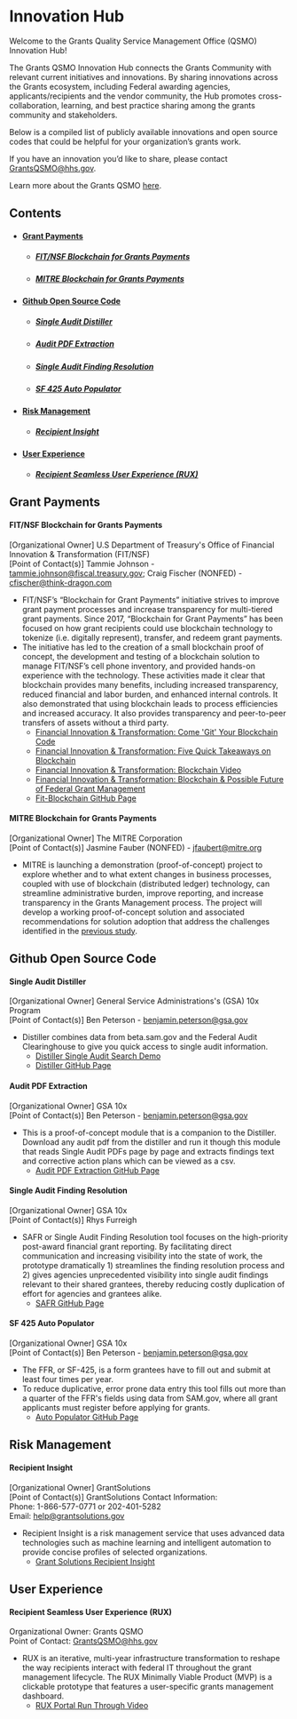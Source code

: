 # Innovation Hub
Welcome to the Grants Quality Service Management Office (QSMO) Innovation Hub!

The Grants QSMO Innovation Hub connects the Grants Community with relevant current initiatives and innovations. By sharing innovations across the Grants ecosystem, including Federal awarding agencies, applicants/recipients and the vendor community, the Hub promotes cross-collaboration, learning, and best practice sharing among the grants community and stakeholders.

Below is a compiled list of publicly available innovations and open source codes that could be helpful for your organization’s grants work.

If you have an innovation you’d like to share, please contact GrantsQSMO@hhs.gov.

Learn more about the Grants QSMO [here](https://www.hhs.gov/about/agencies/asfr/grants-management-quality-services-management-office/index.html).

## Contents
- #### <a href='#grantPayments'>Grant Payments</a>
   - ##### <a href='#fitnsfBlockchain'>FIT/NSF Blockchain for Grants Payments</a>
   - ##### <a href='#mitreBlockchain'>MITRE Blockchain for Grants Payments</a>
- #### <a href='#githubCode'>Github Open Source Code</a>
   - ##### <a href='#singleAuditDis'>Single Audit Distiller</a>
   - ##### <a href='#auditPDFExtract'>Audit PDF Extraction</a>
   - ##### <a href='#singleAuditFindingResolution'>Single Audit Finding Resolution</a>
   - ##### <a href='#sf425AutoPop'>SF 425 Auto Populator</a>
- #### <a href='#riskMngmt'>Risk Management</a>
   - ##### <a href='#recipInsight'>Recipient Insight</a>
- #### <a href='#UX'>User Experience</a>
   - ##### <a href='#recipRUX'>Recipient Seamless User Experience (RUX)</a>
  
## Grant Payments <a id='grantPayments'></a>
#### FIT/NSF Blockchain for Grants Payments <a id='fitnsfBlockchain'></a>
[Organizational Owner] U.S Department of Treasury's Office of Financial Innovation & Transformation (FIT/NSF)<br>
[Point of Contact(s)] Tammie Johnson - tammie.johnson@fiscal.treasury.gov; Craig Fischer (NONFED) - cfischer@think-dragon.com
- FIT/NSF’s “Blockchain for Grant Payments” initiative strives to improve grant payment processes and increase transparency for multi-tiered grant payments. Since 2017, “Blockchain for Grant Payments” has been focused on how grant recipients could use blockchain technology to tokenize (i.e. digitally represent), transfer, and redeem grant payments. 
- The initiative has led to the creation of a small blockchain proof of concept, the development and testing of a blockchain solution to manage FIT/NSF’s cell phone inventory, and provided hands-on experience with the technology. These activities made it clear that blockchain provides many benefits, including increased transparency, reduced financial and labor burden, and enhanced internal controls. It also demonstrated that using blockchain leads to process efficiencies and increased accuracy. It also provides transparency and peer-to-peer transfers of assets without a third party.
  - [Financial Innovation & Transformation: Come 'Git' Your Blockchain Code](https://fiscal.treasury.gov/fit/blog/come-git-your-blockchain-code.html)
  - [Financial Innovation & Transformation: Five Quick Takeaways on Blockchain](https://fiscal.treasury.gov/fit/blog/five-quick-takeways-on-blockchain.html)
  - [Financial Innovation & Transformation: Blockchain Video](https://fiscal.treasury.gov/files/fit/US_FITBlockchain_Final_Compressed.mp4)
  - [Financial Innovation & Transformation: Blockchain & Possible Future of Federal Grant Management](https://fmvision.fiscal.treasury.gov/blockchain-and-the-possible-future-of-federal-grant-management.html)
  - [Fit-Blockchain GitHub Page](https://github.com/fiscalservice/fit-blockchain)
#### MITRE Blockchain for Grants Payments <a id='mitreBlockchain'></a>
[Organizational Owner] The MITRE Corporation<br>
[Point of Contact(s)] Jasmine Fauber (NONFED) - jfaubert@mitre.org
- MITRE is launching a demonstration (proof-of-concept) project to explore whether and to what extent changes in business processes, coupled with use of blockchain (distributed ledger) technology, can streamline administrative burden, improve reporting, and increase transparency in the Grants Management process. The project will develop a working proof-of-concept solution and associated recommendations for solution adoption that address the challenges identified in the [previous study](https://www.mitre.org/publications/technical-papers/assessing-the-potential-to-improve-grants-management-using-blockchain). 

## Github Open Source Code <a id='githubCode'></a>
#### Single Audit Distiller <a id='singleAuditDis'></a>
[Organizational Owner] General Service Administrations's (GSA) 10x Program<br>
[Point of Contact(s)] Ben Peterson - benjamin.peterson@gsa.gov
- Distiller combines data from beta.sam.gov and the Federal Audit Clearinghouse to give you quick access to single audit information.
   - [Distiller Single Audit Search Demo](https://demo-fac-distiller.app.cloud.gov/)
   - [Distiller GitHub Page](https://github.com/18F/federal-grant-reporting/wiki/Distiller)
#### Audit PDF Extraction <a id='auditPDFExtract'></a>
[Organizational Owner] GSA 10x<br>
[Point of Contact(s)] Ben Peterson - benjamin.peterson@gsa.gov
- This is a proof-of-concept module that is a companion to the Distiller. Download any audit pdf from the distiller and run it though this module that reads Single Audit PDFs page by page and extracts findings text and corrective action plans which can be viewed as a csv.
   - [Audit PDF Extraction GitHub Page](https://protect2.fireeye.com/url?k=ef2f2bc4-b37a2214-ef2f1afb-0cc47a6a52de-2c5700c858984ca5&u=https://github.com/18F/federal-grant-reporting/wiki/Audit-PDF-Extraction)
#### Single Audit Finding Resolution <a id='singleAuditFindingResolution'></a>
[Organizational Owner] GSA 10x<br>
[Point of Contact(s)] Rhys Furreigh
- SAFR or Single Audit Finding Resolution tool focuses on the high-priority post-award financial grant reporting. By facilitating direct communication and increasing visibility into the state of work, the prototype dramatically 1) streamlines the finding resolution process and 2) gives agencies unprecedented visibility into single audit findings relevant to their shared grantees, thereby reducing costly duplication of effort for agencies and grantees alike.
   - [SAFR GitHub Page](https://protect2.fireeye.com/url?k=f4188cca-a84d851a-f418bdf5-0cc47a6a52de-53769031945f14d2&u=https://github.com/18F/federal-grant-reporting/wiki/Single-Audit-Finding-Resolution-(SAFR))
#### SF 425 Auto Populator <a id='sf425AutoPop'></a>
[Organizational Owner] GSA 10x<br>
[Point of Contact(s)] Ben Peterson - benjamin.peterson@gsa.gov
- The FFR, or SF-425, is a form grantees have to fill out and submit at least four times per year.
- To reduce duplicative, error prone data entry this tool fills out more than a quarter of the FFR's fields using data from SAM.gov, where all grant applicants must register before applying for grants.
   - [Auto Populator GitHub Page](https://protect2.fireeye.com/url?k=5d1d6fe7-01486637-5d1d5ed8-0cc47a6a52de-3ea34fcdbdfa1f4d&u=https://github.com/18F/federal-grant-reporting/wiki/Auto-populating-the-FFR)

## Risk Management <a id='riskMngmt'></a>
#### Recipient Insight <a id='recipInsight'></a>
[Organizational Owner] GrantSolutions<br>
[Point of Contact(s)] GrantSolutions Contact Information:<br>
Phone: 1-866-577-0771 or 202-401-5282<br>
Email: help@grantsolutions.gov
- Recipient Insight is a risk management service that uses advanced data technologies such as machine learning and intelligent automation to provide concise profiles of selected organizations.
   - [Grant Solutions Recipient Insight](https://home.grantsolutions.gov/home/recipient-insight/)

## User Experience <a id='UX'></a>
#### Recipient Seamless User Experience (RUX) <a id='recipRUX'></a>
Organizational Owner: Grants QSMO<br>
Point of Contact: GrantsQSMO@hhs.gov
- RUX is an iterative, multi-year infrastructure transformation to reshape the way recipients interact with federal IT throughout the grant management lifecycle. The RUX Minimally Viable Product (MVP) is a clickable prototype that features a user-specific grants management dashboard.
   - [RUX Portal Run Through Video](https://vimeo.com/553096795/6c43bded9a)
 
